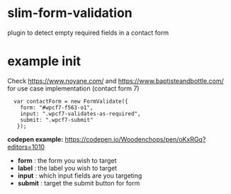 # slim-form-validation
plugin to detect empty required fields in a contact form


# example init

Check https://www.noyane.com/ and https://www.baptisteandbottle.com/ for use case implementation (contact form 7)
```
  var contactForm = new FormValidate({
    form: "#wpcf7-f563-o1",
    input: ".wpcf7-validates-as-required", 
    submit: ".wpcf7-submit"
   });
 ```
 
 **codepen example:**
https://codepen.io/Woodenchops/pen/oKxRGq?editors=1010

 
 - **form** : the form you wish to target
 - **label** : the label you wish to target
 - **input** : which input fields are you targeting
 - **submit** : target the submit button for form

 
